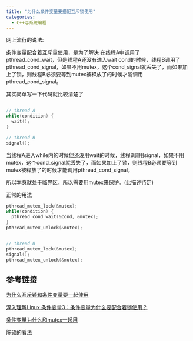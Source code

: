 ```yaml
---
title: "为什么条件变量要搭配互斥锁使用"
categories:
  - C++与系统编程
---
```


网上流行的说法:

条件变量配合着互斥量使用，是为了解决 在线程A中调用了 pthread_cond_wait，但是线程A还没有进入wait cond的时候，线程B调用了pthread_cond_signal，如果不用mutex，这个cond_signal就丢失了，而如果加上了锁，则线程B必须要等到mutex被释放了的时候才能调用pthread_cond_signal。

其实简单写一下代码就比较清楚了

```c

// thread A
while(condition) {
  wait();
}

// thread B
signal();

```

当线程A进入while内的时候但还没用wait的时候，线程B调用signal，如果不用mutex，这个cond_signal就丢失了，而如果加上了锁，则线程B必须要等到mutex被释放了的时候才能调用pthread_cond_signal。

所以本身就处于临界区，所以需要用mutex来保护。(此描述待定)

正常的用法

```c
pthread_mutex_lock(&mutex);
while(condition) {
  pthread_cond_wait(&cond, &mutex);
}
pthread_mutex_unlock(&mutex);


// thread B
pthread_mutex_lock(&mutex);
signal();
pthread_mutex_unlock(&mutex);

```

## 参考链接

[为什么互斥锁和条件变量要一起使用](https://zhuanlan.zhihu.com/p/454841304)

[深入理解Linux 条件变量3：条件变量为什么要配合着锁使用？](https://blog.csdn.net/u012351051/article/details/123808529)

[条件变量为什么和mutex一起用](https://blog.csdn.net/ptgood/article/details/108097359)

[陈硕的看法](https://www.cnblogs.com/Solstice/p/3309089.html)
